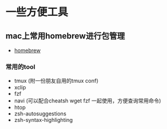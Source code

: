 # 一些方便工具

## mac上常用homebrew进行包管理
- [homebrew](https://brew.sh/)

### 常用的tool 
- tmux (附一份朋友自用的tmux conf)
- xclip
- fzf
- navi (可以配合cheatsh wget fzf 一起使用，方便查询常用命令)
- htop
- zsh-autosuggestions
- zsh-syntax-highlighting